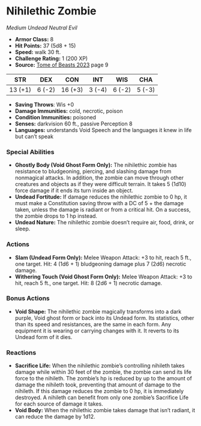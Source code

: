 # Nihilethic Zombie

*Medium* *Undead* *Neutral Evil*

- **Armor Class:** 8
- **Hit Points:** 37 (5d8 + 15)
- **Speed:** walk 30 ft.
- **Challenge Rating:** 1 (200 XP)
- **Source:** [Tome of Beasts 2023](https://koboldpress.com/kpstore/product/tome-of-beasts-1-2023-edition/) page 9

| STR | DEX | CON | INT | WIS | CHA |
| --- | --- | --- | --- | --- | --- |
| 13 (+1) | 6 (-2) | 16 (+3) | 3 (-4) | 6 (-2) | 5 (-3) |

- **Saving Throws**: Wis +0
- **Damage Immunities:** cold, necrotic, poison
- **Condition Immunities:** poisoned
- **Senses:** darkvision 60 ft., passive Perception 8
- **Languages:** understands Void Speech and the languages it knew in life but can’t speak
### Special Abilities
- **Ghostly Body (Void Ghost Form Only):** The nihilethic zombie has resistance to bludgeoning, piercing, and slashing damage from nonmagical attacks. In addition, the zombie can move through other creatures and objects as if they were difficult terrain. It takes 5 (1d10) force damage if it ends its turn inside an object.
- **Undead Fortitude:** If damage reduces the nihilethic zombie to 0 hp, it must make a Constitution saving throw with a DC of 5 + the damage taken, unless the damage is radiant or from a critical hit. On a success, the zombie drops to 1 hp instead.
- **Undead Nature:** The nihilethic zombie doesn’t require air, food, drink, or sleep.
### Actions
- **Slam (Undead Form Only):** Melee Weapon Attack: +3 to hit, reach 5 ft., one target. Hit: 4 (1d6 + 1) bludgeoning damage plus 7 (2d6) necrotic damage.
- **Withering Touch (Void Ghost Form Only):** Melee Weapon Attack: +3 to hit, reach 5 ft., one target. Hit: 8 (2d6 + 1) necrotic damage.
### Bonus Actions
- **Void Shape:** The nihilethic zombie magically transforms into a dark purple, Void ghost form or back into its Undead form. Its statistics, other than its speed and resistances, are the same in each form. Any equipment it is wearing or carrying changes with it. It reverts to its Undead form of it dies.
### Reactions
- **Sacrifice Life:** When the nihilethic zombie’s controlling nihileth takes damage while within 30 feet of the zombie, the zombie can send its life force to the nihileth. The zombie’s hp is reduced by up to the amount of damage the nihileth took, preventing that amount of damage to the nihileth. If this damage reduces the zombie to 0 hp, it is immediately destroyed. A nihileth can benefit from only one zombie’s Sacrifice Life for each source of damage it takes.
- **Void Body:** When the nihilethic zombie takes damage that isn’t radiant, it can reduce the damage by 1d12.
